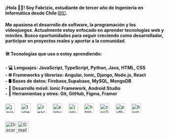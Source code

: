 <h4 align="left">¡Hola 🖐🏻! Soy Fabrizio, estudiante de tercer año de Ingeniería en Informática desde Chile 🇨🇱.</h4>
<h4 align="left">Me apasiona el desarrollo de software, la programación y los videojuegos. Actualmente estoy enfocado en aprender tecnologías web y móviles. Busco oportunidades para seguir creciendo como desarrollador, participar en proyectos reales y aportar a la comunidad.</h4>

###

<h4 align="left">🛠️ Tecnologías que uso o estoy aprendiendo:</h4>
<h4 align="left">
- 💻 Lenguajes: JavaScript, TypeScript, Python, Java, HTML, CSS<br>
- 🌐 Frameworks y librerías: Angular, Ionic, Django, Node.js, React<br>
- 🛢️ Bases de datos: Firebase,Supabase, MySQL, MongoDB<br>
- 📱 Desarrollo móvil: Ionic Framework, Android Studio<br>
- 🧪 Herramientas y otros: Git, GitHub, Figma, Framer
</h4>

###

<div align="left">
  <img src="https://cdn.jsdelivr.net/gh/devicons/devicon/icons/javascript/javascript-original.svg" height="30" alt="javascript logo" />
  <img width="12" />
  <img src="https://cdn.jsdelivr.net/gh/devicons/devicon/icons/typescript/typescript-original.svg" height="30" alt="typescript logo" />
  <img width="12" />
  <img src="https://cdn.jsdelivr.net/gh/devicons/devicon/icons/react/react-original.svg" height="30" alt="react logo" />
  <img width="12" />
  <img src="https://cdn.jsdelivr.net/gh/devicons/devicon/icons/angularjs/angularjs-original.svg" height="30" alt="angular logo" />
  <img width="12" />
  <img src="https://cdn.jsdelivr.net/gh/devicons/devicon/icons/ionic/ionic-original.svg" height="30" alt="ionic logo" />
  <img width="12" />
  <img src="https://cdn.jsdelivr.net/gh/devicons/devicon/icons/html5/html5-original.svg" height="30" alt="html5 logo" />
  <img width="12" />
  <img src="https://cdn.jsdelivr.net/gh/devicons/devicon/icons/css3/css3-original.svg" height="30" alt="css3 logo" />
  <img width="12" />
  <img src="https://cdn.jsdelivr.net/gh/devicons/devicon/icons/python/python-original.svg" height="30" alt="python logo" />
  <img width="12" />
  <img src="https://cdn.jsdelivr.net/gh/devicons/devicon/icons/bootstrap/bootstrap-original.svg" height="30" alt="bootstrap logo" />
</div>

###

<div align="left">
  <a href="https://discord.com/users/fabrideus" target="_blank">
    <img src="https://img.shields.io/static/v1?message=Discord&logo=discord&label=&color=5865F2&logoColor=white&labelColor=&style=for-the-badge" height="35" alt="Discord: fabrideus" />
  </a>
  <a href="mailto:fabrizoroark@gmail.com" target="_blank">
    <img src="https://img.shields.io/static/v1?message=Gmail&logo=gmail&label=&color=D14836&logoColor=white&labelColor=&style=for-the-badge" height="35" alt="Gmail" />
  </a>
</div>
